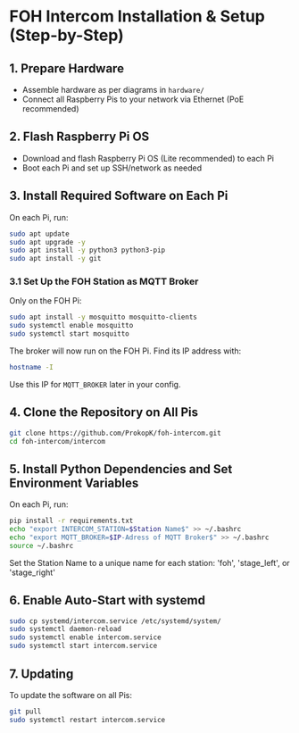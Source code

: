 # FOH Intercom Installation & Setup (Step-by-Step)

## 1. Prepare Hardware
- Assemble hardware as per diagrams in `hardware/`
- Connect all Raspberry Pis to your network via Ethernet (PoE recommended)

## 2. Flash Raspberry Pi OS
- Download and flash Raspberry Pi OS (Lite recommended) to each Pi
- Boot each Pi and set up SSH/network as needed

## 3. Install Required Software on Each Pi
On each Pi, run:
```bash
sudo apt update
sudo apt upgrade -y
sudo apt install -y python3 python3-pip
sudo apt install -y git
```

### 3.1 Set Up the FOH Station as MQTT Broker
Only on the FOH Pi:

```bash
sudo apt install -y mosquitto mosquitto-clients
sudo systemctl enable mosquitto
sudo systemctl start mosquitto
```
The broker will now run on the FOH Pi. Find its IP address with:
```bash
hostname -I
```
Use this IP for `MQTT_BROKER` later in your config.

## 4. Clone the Repository on All Pis
```bash
git clone https://github.com/ProkopK/foh-intercom.git
cd foh-intercom/intercom
```

## 5. Install Python Dependencies and Set Environment Variables
On each Pi, run:
```bash
pip install -r requirements.txt
echo "export INTERCOM_STATION=$Station Name$" >> ~/.bashrc
echo "export MQTT_BROKER=$IP-Adress of MQTT Broker$" >> ~/.bashrc
source ~/.bashrc
```
Set the Station Name to a unique name for each station: 'foh', 'stage_left', or 'stage_right'

## 6. Enable Auto-Start with systemd
```bash
sudo cp systemd/intercom.service /etc/systemd/system/
sudo systemctl daemon-reload
sudo systemctl enable intercom.service
sudo systemctl start intercom.service
```

## 7. Updating
To update the software on all Pis:
```bash
git pull
sudo systemctl restart intercom.service
```

